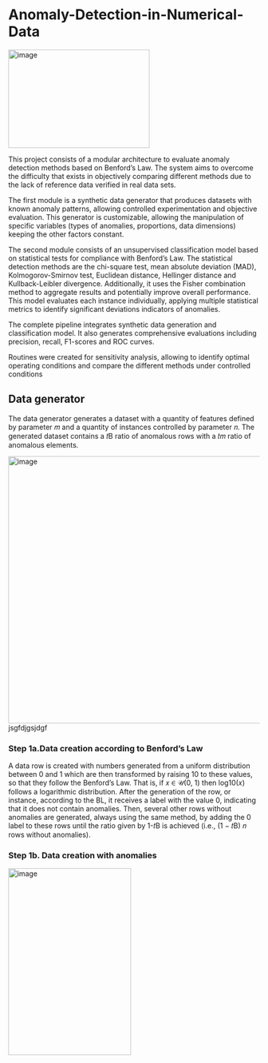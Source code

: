 # Anomaly-Detection-in-Numerical-Data

<img width="283" height="197" alt="image" src="https://github.com/user-attachments/assets/000b7579-3767-4519-9053-468d08ea95ca" />

This project consists of a modular architecture to evaluate anomaly detection methods based on Benford’s Law. The system aims to overcome the difficulty that exists in objectively comparing different methods due to the lack of reference data verified in real data sets.

The first module is a synthetic data generator that produces datasets with known anomaly patterns, allowing controlled experimentation and objective evaluation. This generator is customizable, allowing the manipulation of specific variables (types of anomalies, proportions, data dimensions) keeping the other factors constant.

The second module consists of an unsupervised classification model based on statistical tests for compliance with Benford’s Law. The statistical detection methods are the chi-square test, mean absolute deviation (MAD), Kolmogorov-Smirnov test, Euclidean distance, Hellinger distance and Kullback-Leibler divergence. Additionally, it uses the Fisher combination method to aggregate results and potentially improve overall performance. This model evaluates each instance individually, applying multiple statistical metrics to identify significant deviations indicators of anomalies.

The complete pipeline integrates synthetic data generation and classification model. It also generates comprehensive evaluations including precision, recall, F1-scores and ROC curves. 

Routines were created for sensitivity analysis, allowing to identify optimal operating conditions and compare the different methods under controlled conditions

## Data generator

The data generator generates a dataset with a quantity of features defined by parameter 𝑚 and a quantity of instances controlled by parameter 𝑛.
The generated dataset contains a 𝑡B ratio of anomalous rows with a 𝑡𝑚 ratio of anomalous
elements.

<img width="738" height="535" alt="image" src="https://github.com/user-attachments/assets/ae38e6c1-cf34-4f77-95b4-c0f221fb15b6" />
jsgfdjgsjdgf

### Step 1a.Data creation according to Benford’s Law

A data row is created with numbers generated from a uniform distribution between 0 and 1 which are then transformed by raising 10 to these values, so that they follow the Benford’s Law. That is, if 𝑥 ∈ 𝒰(0, 1) then log10(𝑥) follows a logarithmic distribution. After the generation of the row, or instance, according to the BL, it receives a label with the value 0, indicating that it does not contain anomalies. Then, several other rows without anomalies are generated, always using the same
method, by adding the 0 label to these rows until the ratio given by 1-𝑡B is achieved (i.e., (1 − 𝑡B) 𝑛 rows without anomalies).

### Step 1b. Data creation with anomalies




<img width="246" height="374" alt="image" src="https://github.com/user-attachments/assets/b0240781-51fa-4f44-abf4-19f9cb57f7c5" />
